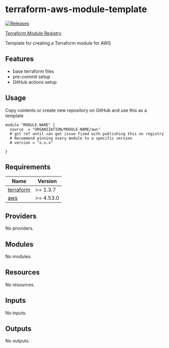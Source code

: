 # terraform-aws-module-template

[![Releases](https://img.shields.io/github/v/release/notable-health/terraform-aws-module-template)](https://github.com/notable-health/terraform-aws-module-template/releases)

[Terraform Module Registry](https://registry.terraform.io/modules/notable-health/module-template/aws)

Template for creating a Terraform module for AWS

## Features

- base terraform files
- pre-commit setup
- GitHub actions setup

## Usage

Copy contents or create new repository on GitHub and use this as a template

```hcl
module "MODULE-NAME" {
  source  = "ORGANIZATION/MODULE-NAME/aws"
  # git ref until can get issue fixed with publishing this on registry
  # Recommend pinning every module to a specific version
  # version = "x.x.x"

}
```

<!-- BEGINNING OF PRE-COMMIT-TERRAFORM DOCS HOOK -->
## Requirements

| Name | Version |
|------|---------|
| <a name="requirement_terraform"></a> [terraform](#requirement\_terraform) | >= 1.3.7 |
| <a name="requirement_aws"></a> [aws](#requirement\_aws) | >= 4.53.0 |

## Providers

No providers.

## Modules

No modules.

## Resources

No resources.

## Inputs

No inputs.

## Outputs

No outputs.
<!-- END OF PRE-COMMIT-TERRAFORM DOCS HOOK -->

